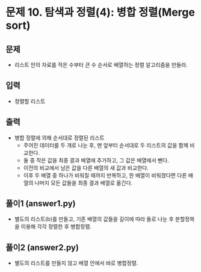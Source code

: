 # 문제 10. 탐색과 정렬(4): 병합 정렬(Merge sort)

## 문제
- 리스트 안의 자료를 작은 수부터 큰 수 순서로 배열하는 정렬 알고리즘을 만들라.

## 입력
- 정렬할 리스트

## 출력
- 병합 정렬에 의해 순서대로 정렬된 리스트
  - 주어진 데이터를 두 개로 나눈 후, 맨 앞부터 순서대로 두 리스트의 값을 함께 비교한다.
  - 둘 중 작은 값을 최종 결과 배열에 추가하고, 그 값은 배열에서 뺀다.
  - 이전의 비교에서 남은 값을 다른 배열의 새 값과 비교한다.
  - 이후 두 배열 중 하나가 비워질 때까지 반복하고, 한 배열이 비워졌다면 다른 배열의 나머지 모든 값들을 최종 결과 배열로 옮긴다.

## 풀이1 (answer1.py)
- 별도의 리스트(b)를 만들고, 기존 배열의 값들을 길이에 따라 둘로 나눈 후 분할정복을 이용해 각각 정렬한 후 병합정렬.

## 풀이2 (answer2.py)
- 별도의 리스트를 만들지 않고 배열 안에서 바로 병합정렬.